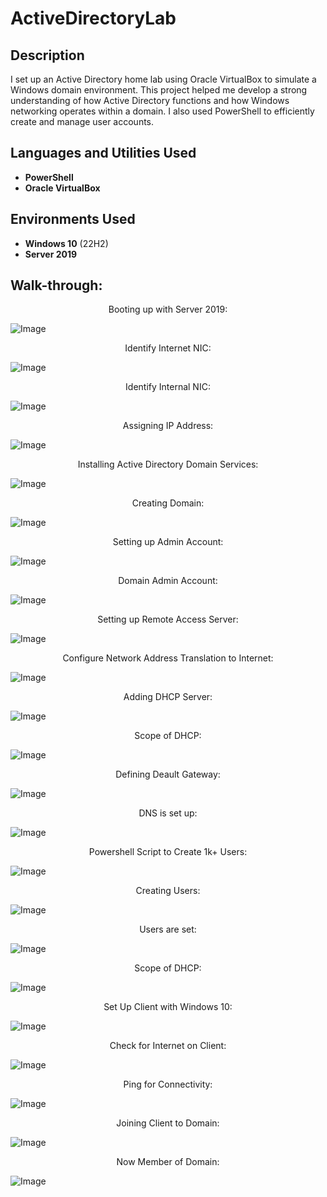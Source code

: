 <h1>ActiveDirectoryLab</h1>

<h2>Description</h2>
I set up an Active Directory home lab using Oracle VirtualBox to simulate a Windows domain environment. This project helped me develop a strong understanding of how Active Directory functions and how Windows networking operates within a domain. I also used PowerShell to efficiently create and manage user accounts.
<br />

<h2>Languages and Utilities Used</h2>

- <b>PowerShell</b> 
- <b>Oracle VirtualBox</b>

<h2>Environments Used </h2>

- <b>Windows 10</b> (22H2)
- <b>Server 2019</b>

<h2>Walk-through:</h2>

<p align="center">
Booting up with Server 2019: <br/>

![Image](https://github.com/user-attachments/assets/bfc1e23f-4edd-48ec-a3fd-5a716c1db07a)

<p align="center">
Identify Internet NIC: <br/>

![Image](https://github.com/user-attachments/assets/ca2e0c82-c22f-4b19-bbaa-3756b0113153)

<p align="center">
Identify Internal NIC: <br/>

![Image](https://github.com/user-attachments/assets/14229ad2-b9c0-41c2-8cc7-04e2eddc3a77)

<p align="center">
Assigning IP Address: <br/>

![Image](https://github.com/user-attachments/assets/340aff3b-233f-4405-a691-e3d8c47726fc)

<p align="center">
Installing Active Directory Domain Services: <br/>

![Image](https://github.com/user-attachments/assets/ca2e0c82-c22f-4b19-bbaa-3756b0113153)

<p align="center">
Creating Domain: <br/>

![Image](https://github.com/user-attachments/assets/499e4cc5-8b56-498d-91ae-ebddf5f44e97)

<p align="center">
Setting up Admin Account: <br/>

![Image](https://github.com/user-attachments/assets/5584b311-a59f-4760-855a-7281f9937f31)

<p align="center">
Domain Admin Account: <br/>

![Image](https://github.com/user-attachments/assets/2419f765-6705-4bf6-828b-2bb311dfa3af)

<p align="center">
Setting up Remote Access Server: <br/>

![Image](https://github.com/user-attachments/assets/da316d3d-b075-402d-81a1-b0a71d2eca05)

<p align="center">
Configure Network Address Translation to Internet: <br/>

![Image](https://github.com/user-attachments/assets/fbff6678-9b08-4ac2-83e7-0766e98514bf)

<p align="center">
Adding DHCP Server: <br/>

![Image](https://github.com/user-attachments/assets/966ce7e2-5061-4fd9-a068-51dae4acbf50)

<p align="center">
Scope of DHCP: <br/>

![Image](https://github.com/user-attachments/assets/a45786b7-d06b-446d-adcb-3f3cbc723a73)

<p align="center">
Defining Deault Gateway: <br/>

![Image](https://github.com/user-attachments/assets/32d7acbb-3cbe-4bf7-bed3-850e133b828a)

<p align="center">
DNS is set up: <br/>

![Image](https://github.com/user-attachments/assets/f10577c8-0f94-4ae9-a22c-0e1ac71de7e3)

<p align="center">
Powershell Script to Create 1k+ Users: <br/>

![Image](https://github.com/user-attachments/assets/b2ee50b7-41c2-4ade-9b2d-64432fa1af67)

<p align="center">
Creating Users: <br/>

![Image](https://github.com/user-attachments/assets/49109128-ae4c-4e7d-84dd-b746d87715a7)

<p align="center">
Users are set: <br/>

![Image](https://github.com/user-attachments/assets/17b266a8-2b51-4b4e-8dfc-94ede9e030a1)

<p align="center">
Scope of DHCP: <br/>

![Image](https://github.com/user-attachments/assets/a45786b7-d06b-446d-adcb-3f3cbc723a73)

<p align="center">
Set Up Client with Windows 10: <br/>

![Image](https://github.com/user-attachments/assets/fd5124cb-4580-4467-9ba5-896eee0833a3)

<p align="center">
Check for Internet on Client: <br/>

![Image](https://github.com/user-attachments/assets/547cccd6-83d6-460a-b9a6-5d79b5aeed33)

<p align="center">
Ping for Connectivity: <br/>

![Image](https://github.com/user-attachments/assets/4ac75d10-ddf3-4f8b-9d58-614464aedab8)

<p align="center">
Joining Client to Domain: <br/>

![Image](https://github.com/user-attachments/assets/9f85b72f-78d6-419d-9eb7-df244173142a)

<p align="center">
Now Member of Domain: <br/>

![Image](https://github.com/user-attachments/assets/6dc98ab7-cad3-4332-81f2-d27d99b292a5)
